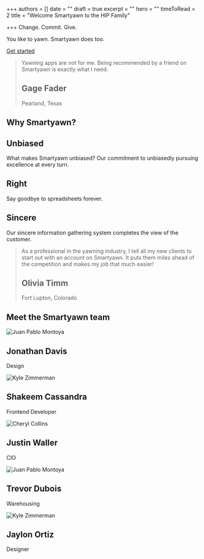 +++
authors = []
date = ""
draft = true
excerpt = ""
hero = ""
timeToRead = 2
title = "Welcome Smartyawn to the HIP Family"

+++
Change. Commit. Give.

You like to yawn. Smartyawn does too.

[Get started](http://tiffzhang.com/startup/index.html)

> Yawning apps are not for me. Being recommended by a friend on Smartyawn is exactly what I need.
>
> ## Gage Fader  
> Pearland, Texas

## Why Smartyawn?

## Unbiased

What makes Smartyawn unbiased? Our commitment to unbiasedly pursuing excellence at every turn.

## Right

Say goodbye to spreadsheets forever.

## Sincere

Our sincere information gathering system completes the view of the customer.

> As a professional in the yawning industry, I tell all my new clients to start out with an account on Smartyawn. It puts them miles ahead of the competition and makes my job that much easier!
>
> ## Olivia Timm  
> Fort Lupton, Colorado

## Meet the Smartyawn team

![Juan Pablo Montoya](http://tiffzhang.com/startup/img/team/m/22.jpg)

## Jonathan Davis

Design

![Kyle Zimmerman](http://tiffzhang.com/startup/img/team/m/28.jpg)

## Shakeem Cassandra

Frontend Developer

![Cheryl Collins](http://tiffzhang.com/startup/img/team/m/15.jpg)

## Justin Waller

CIO

![Juan Pablo Montoya](http://tiffzhang.com/startup/img/team/m/30.jpg)

## Trevor Dubois

Warehousing

![Kyle Zimmerman](http://tiffzhang.com/startup/img/team/m/5.jpg)

## Jaylon Ortiz

Designer